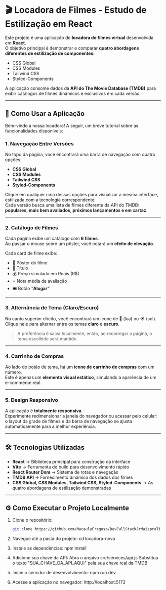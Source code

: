 # 🎬 Locadora de Filmes - Estudo de Estilização em React

Este projeto é uma aplicação de **locadora de filmes virtual** desenvolvida em **React**.  
O objetivo principal é demonstrar e comparar **quatro abordagens diferentes de estilização de componentes**:

- CSS Global  
- CSS Modules  
- Tailwind CSS  
- Styled-Components  

A aplicação consome dados da **API do The Movie Database (TMDB)** para exibir catálogos de filmes dinâmicos e exclusivos em cada versão.

---

## 🚀 Como Usar a Aplicação

Bem-vindo à nossa locadora! A seguir, um breve tutorial sobre as funcionalidades disponíveis:

### 1. Navegação Entre Versões
No topo da página, você encontrará uma barra de navegação com quatro opções:

- **CSS Global**  
- **CSS Modules**  
- **Tailwind CSS**  
- **Styled-Components**

Clique em qualquer uma dessas opções para visualizar a mesma interface, estilizada com a tecnologia correspondente.  
Cada versão busca uma lista de filmes diferente da API do TMDB: **populares, mais bem avaliados, próximos lançamentos e em cartaz**.

---

### 2. Catálogo de Filmes
Cada página exibe um catálogo com **6 filmes**.  
Ao passar o mouse sobre um pôster, você notará um **efeito de elevação**.  

Cada card de filme exibe:
- 🎥 Pôster do filme  
- 📝 Título  
- 💰 Preço simulado em Reais (R$)  
- ⭐ Nota média de avaliação  
- 🎟️ Botão **"Alugar"**

---

### 3. Alternância de Tema (Claro/Escuro)
No canto superior direito, você encontrará um ícone de 🌙 (lua) ou ☀️ (sol).  
Clique nele para alternar entre os temas **claro** e **escuro**.  

> A preferência é salva localmente, então, ao recarregar a página, o tema escolhido será mantido.

---

### 4. Carrinho de Compras
Ao lado do botão de tema, há um **ícone de carrinho de compras** com um número.  
Este é apenas um **elemento visual estático**, simulando a aparência de um e-commerce real.

---

### 5. Design Responsivo
A aplicação é **totalmente responsiva**.  
Experimente redimensionar a janela do navegador ou acessar pelo celular:  
o layout da grade de filmes e da barra de navegação se ajusta automaticamente para a melhor experiência.

---

## 🛠️ Tecnologias Utilizadas
- **React** → Biblioteca principal para construção da interface  
- **Vite** → Ferramenta de build para desenvolvimento rápido  
- **React Router Dom** → Sistema de rotas e navegação  
- **TMDB API** → Fornecimento dinâmico dos dados dos filmes  
- **CSS Global, CSS Modules, Tailwind CSS, Styled-Components** → As quatro abordagens de estilização demonstradas  

---

## ⚙️ Como Executar o Projeto Localmente

1. Clone o repositório:
   ```bash
   git clone https://github.com/MacaulyFragoso/DevFullStackJrMaispraTieCodifica/tree/main/07%20-%20Atividade%206%20-%20Estiliza%C3%A7%C3%A3o%20em%20React%20Mini%20Loja

2. Navegue até a pasta do projeto:
cd locadora-nova

3. Instale as dependências:
npm install

4. Adicione sua chave da API:
Abra o arquivo src/services/api.js
Substitua o texto "SUA_CHAVE_DA_API_AQUI" pela sua chave real da TMDB

5. Inicie o servidor de desenvolvimento:
npm run dev

6. Acesse a aplicação no navegador:
http://localhost:5173
